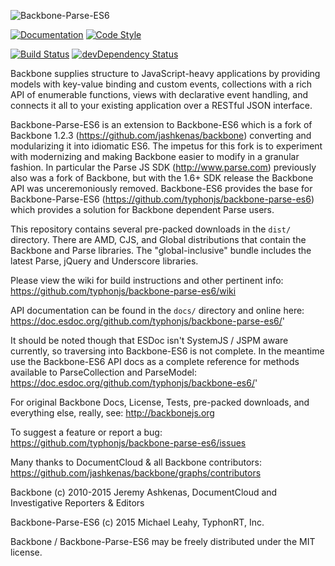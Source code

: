 ![Backbone-Parse-ES6](http://i.imgur.com/VNuAXXX.png)

[![Documentation](https://doc.esdoc.org/github.com/typhonjs/backbone-parse-es6/badge.svg)](https://doc.esdoc.org/github.com/typhonjs/backbone-parse-es6/)
[![Code Style](https://img.shields.io/badge/code%20style-allman-brightgreen.svg?style=flat)](https://en.wikipedia.org/wiki/Indent_style#Allman_style)

[![Build Status](https://travis-ci.org/typhonjs/backbone-parse-es6.svg?branch=master)](https://travis-ci.org/typhonjs/backbone-parse-es6)
[![devDependency Status](https://david-dm.org/typhonjs/backbone-parse-es6/dev-status.svg)](https://david-dm.org/typhonjs/backbone-parse-es6#info=devDependencies)


Backbone supplies structure to JavaScript-heavy applications by providing models with key-value binding and custom events, collections with a rich API of enumerable functions, views with declarative event handling, and connects it all to your existing application over a RESTful JSON interface.

Backbone-Parse-ES6 is an extension to Backbone-ES6 which is a fork of Backbone 1.2.3 (https://github.com/jashkenas/backbone) converting and modularizing it into idiomatic ES6. The impetus for this fork is to experiment with modernizing and making Backbone easier to modify in a granular fashion. In particular the Parse JS SDK (http://www.parse.com) previously also was a fork of Backbone, but with the 1.6+ SDK release the Backbone API was unceremoniously removed. Backbone-ES6 provides the base for Backbone-Parse-ES6 (https://github.com/typhonjs/backbone-parse-es6) which provides a solution for Backbone dependent Parse users. 

This repository contains several pre-packed downloads in the `dist/` directory. There are AMD, CJS, and Global distributions that contain the Backbone and Parse libraries. The "global-inclusive" bundle includes the latest Parse, jQuery and Underscore libraries.

Please view the wiki for build instructions and other pertinent info:
https://github.com/typhonjs/backbone-parse-es6/wiki

API documentation can be found in the `docs/` directory and online here:
https://doc.esdoc.org/github.com/typhonjs/backbone-parse-es6/'

It should be noted though that ESDoc isn't SystemJS / JSPM aware currently, so traversing into Backbone-ES6 is not 
complete. In the meantime use the Backbone-ES6 API docs as a complete reference for methods available to ParseCollection
and ParseModel:
https://doc.esdoc.org/github.com/typhonjs/backbone-es6/'

For original Backbone Docs, License, Tests, pre-packed downloads, and everything else, really, see:
http://backbonejs.org

To suggest a feature or report a bug:
https://github.com/typhonjs/backbone-parse-es6/issues

Many thanks to DocumentCloud & all Backbone contributors:
https://github.com/jashkenas/backbone/graphs/contributors

Backbone (c) 2010-2015 Jeremy Ashkenas, DocumentCloud and Investigative Reporters & Editors

Backbone-Parse-ES6 (c) 2015 Michael Leahy, TyphonRT, Inc. 

Backbone / Backbone-Parse-ES6 may be freely distributed under the MIT license.
